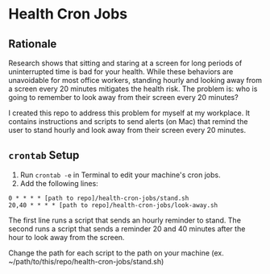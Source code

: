# Health Cron Jobs

## Rationale

Research shows that sitting and staring at a screen for long periods of uninterrupted time is bad for your health. While these behaviors are unavoidable for most office workers, standing hourly and looking away from a screen every 20 minutes mitigates the health risk. The problem is: who is going to remember to look away from their screen every 20 minutes?

I created this repo to address this problem for myself at my workplace. It contains instructions and scripts to send alerts (on Mac) that remind the user to stand hourly and look away from their screen every 20 minutes. 

## `crontab` Setup

1. Run `crontab -e` in Terminal to edit your machine's cron jobs.
2. Add the following lines:
```
0 * * * * [path to repo]/health-cron-jobs/stand.sh
20,40 * * * * [path to repo]/health-cron-jobs/look-away.sh
```

The first line runs a script that sends an hourly reminder to stand. The second runs a script that sends a reminder 20 and 40 minutes after the hour to look away from the screen.

Change the path for each script to the path on your machine (ex. ~/path/to/this/repo/health-cron-jobs/stand.sh)
